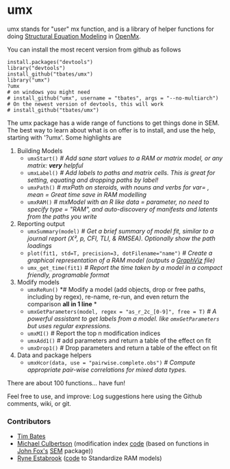 # umx
umx stands for "user" mx function, and is a library of helper functions for doing [Structural Equation Modeling](http://en.wikipedia.org/wiki/Structural_equation_modeling) in [OpenMx](http://openmx.psyc.virginia.edu).

You can install the most recent version from github as follows

```splus
install.packages("devtools")
library("devtools")
install_github("tbates/umx")
library("umx")
?umx
# on windows you might need
# install_github("umx", username = "tbates", args = "--no-multiarch")
# On the newest version of devtools, this will work
# install_github("tbates/umx")
```

The umx package has a wide range of functions to get things done in SEM. The best way to learn about what is on offer is to install, and use the help, starting with '?umx'.
Some highlights are

1. Building Models
	* `umxStart()` *# Add sane start values to a RAM or matrix model, or any matrix: **very** helpful*
	* `umxLabel()` *# Add labels to paths and matrix cells. This is great for setting, equating and dropping paths by label!*
	* `umxPath()` *# mxPath on steroids, with nouns and verbs for var= , mean = Great time save in RAM modelling*
	* `umxRAM()` *# mxModel with an R like data = parameter, no need to specify type = "RAM", and auto-discovery of manifests and latents from the paths you write*
3. Reporting output
	* `umxSummary(model)` # *Get a brief summary of model fit, similar to a journal report (Χ², p, CFI, TLI, & RMSEA). Optionally show the path loadings*
	* `plot(fit1, std=T, precision=3, dotFilename="name")` # *Create a graphical representation of a RAM model (outputs a [GraphViz](http://www.graphviz.org/Gallery.php) file)*
	* `umx_get_time(fit1)`  *# Report the time taken by a model in a compact friendly, programable format*
3. Modify models
	* `umxReRun()` *# Modify a model (add objects, drop or free paths, including by regex), re-name, re-run, and even return the comparison **all in 1 line** *
	* `umxGetParameters(model, regex = "as_r_2c_[0-9]", free = T)` *# A powerful assistant to get labels from a model. like `omxGetParameters` but uses regular expressions.*
	* `umxMI()` # Report the top n modification indices
	* `umxAdd1()` # add parameters and return a table of the effect on fit
	* `umxDrop1()` # Drop parameters and return a table of the effect on fit
4. Data and package helpers
	* `umxHcor(data, use = "pairwise.complete.obs")` *# Compute appropriate pair-wise correlations for mixed data types.*

There are about 100 functions... have fun!

Feel free to use, and improve: Log suggestions here using the Github comments, wiki, or git.

### Contributors
* [Tim Bates](tim.bates@ed.ac.uk)
* [Michael Culbertson]() (modification index [code](http://openmx.psyc.virginia.edu/thread/1019) (based on functions in [John Fox's](http://socserv.mcmaster.ca/jfox/Misc/sem/SEM-paper.pdf) [SEM](http://cran.r-project.org/web/packages/sem) package))
* [Ryne Estabrook]() ([code](http://openmx.psyc.virginia.edu/thread/718) to Standardize RAM models)
